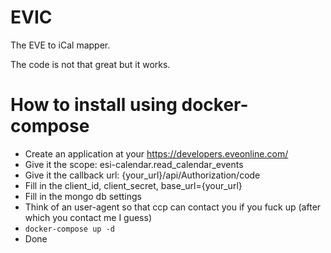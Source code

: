 # EVIC
The EVE to iCal mapper.

The code is not that great but it works.

# How to install using docker-compose

* Create an application at your https://developers.eveonline.com/
* Give it the scope: esi-calendar.read_calendar_events
* Give it the callback url: {your_url}/api/Authorization/code
* Fill in the client_id, client_secret, base_url={your_url}
* Fill in the mongo db settings
* Think of an user-agent so that ccp can contact you if you fuck up (after which you contact me I guess)
* ```docker-compose up -d```
* Done
